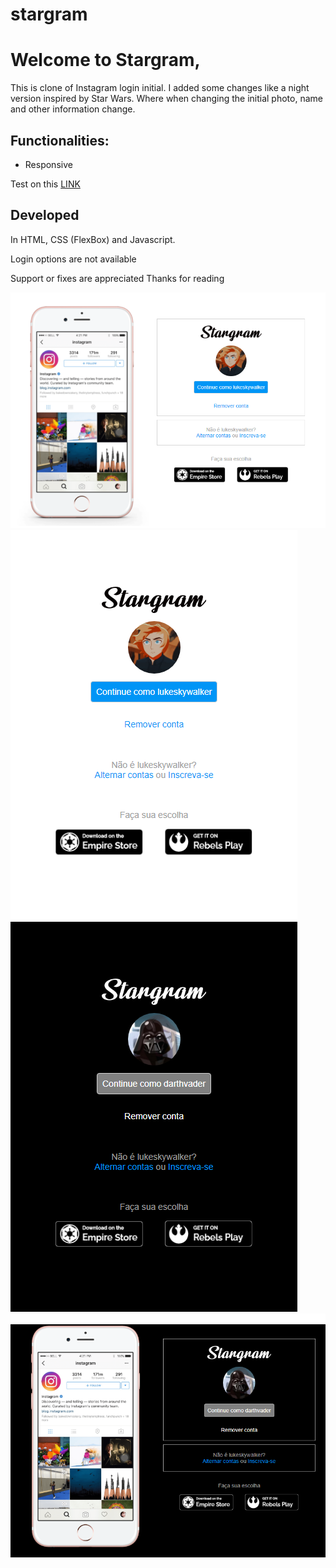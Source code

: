 # stargram
# Welcome to Stargram, 
This is clone of Instagram login initial.
I added some changes like a night version inspired by Star Wars. Where when changing the initial photo, name and other information change.

## Functionalities:
- Responsive


Test on this [LINK](https://felipeaguiarn.github.io/stargram/)

## Developed 
In HTML, CSS (FlexBox) and Javascript.

Login options are not available

Support or fixes are appreciated
Thanks for reading


![Image of WebPage-1](https://raw.githubusercontent.com/felipeaguiarn/stargram/master/print1.png)
![Image of WebPage-2](https://raw.githubusercontent.com/felipeaguiarn/stargram/master/print2.png)
![Image of WebPage-4](https://raw.githubusercontent.com/felipeaguiarn/stargram/master/print4.png)
![Image of WebPage-3](https://raw.githubusercontent.com/felipeaguiarn/stargram/master/print3.png)

